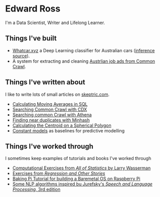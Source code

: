 # Edward Ross

I'm a Data Scientist, Writer and Lifelong Learner.

## Things I've built

* [Whatcar.xyz](https://www.whatcar.xyz/) a Deep Learning classifier for Australian cars ([inference source](https://github.com/EdwardJRoss/whatcar)).
* A system for extracting and cleaning [Austrlian job ads from Common Crawl](https://github.com/EdwardJRoss/job-advert-analysis).

## Things I've written about

I like to write lots of small articles on [skeptric.com](https://skeptric.com).

* [Calculating Moving Averages in SQL](https://skeptric.com/moving-averages-sql/)
* [Searching Common Crawl with CDX](https://skeptric.com/searching-100b-pages-cdx/)
* [Searching common Crawl with Athena](https://skeptric.com/common-crawl-index-athena/)
* [Finding near duplicates with Minhash](https://skeptric.com/minhash-lsh/)
* [Calculating the Centroid on a Spherical Polygon](https://skeptric.com/calculate-centroid-on-sphere/)
* [Constant models](https://skeptric.com/constant-models/) as baselines for predictive modelling

## Things I've worked through

I sometimes keep examples of tutorials and books I've worked through

* [Computational Exercises from *All of Statistics* by Larry Wasserman](https://github.com/EdwardJRoss/all_of_statistics_exercises)
* [Exercises from *Regression and Other Stories*](https://github.com/EdwardJRoss/regression_stories)
* [Baking Pi Tutorial for building a Baremetal OS on Raspberry Pi](https://github.com/EdwardJRoss/regression_stories)
* [Some NLP algorithms inspired bu Jurefsky's *Speech and Language Processing*, 3rd edition](https://github.com/EdwardJRoss/mlzero)
